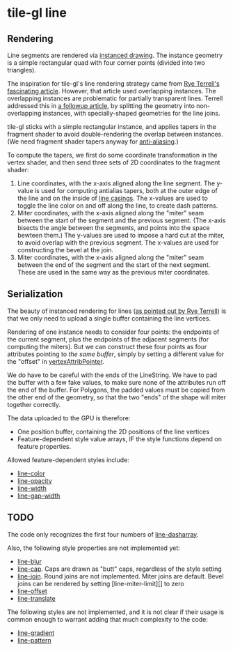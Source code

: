 # tile-gl line

## Rendering
Line segments are rendered via [instanced drawing][]. The instance geometry is
a simple rectangular quad with four corner points (divided into two triangles).

The inspiration for tile-gl's line rendering strategy came from
[Rye Terrell's fascinating article][Terrell 1]. However, that article used
overlapping instances. The overlapping instances are problematic for partially
transparent lines. Terrell addressed this in [a followup article][Terrell 2],
by splitting the geometry into non-overlapping instances, with specially-shaped
geometries for the line joins.

tile-gl sticks with a simple rectangular instance, and applies tapers in the
fragment shader to avoid double-rendering the overlap between instances.
(We need fragment shader tapers anyway for [anti-aliasing][].)

To compute the tapers, we first do some coordinate transformation in the vertex
shader, and then send three sets of 2D coordinates to the fragment shader:
1. Line coordinates, with the x-axis aligned along the line segment. The y-value
   is used for computing antialias tapers, both at the outer edge of the line
   and on the inside of [line casings][]. The x-values are used to toggle
   the line color on and off along the line, to create dash patterns.
2. Miter coordinates, with the x-axis aligned along the "miter" seam between
   the start of the segment and the previous segment. (The x-axis bisects the
   angle between the segments, and points into the space bewteen them.)
   The y-values are used to impose a hard cut at the miter, to avoid overlap
   with the previous segment. The x-values are used for constructing the bevel
   at the join.
3. Miter coordinates, with the x-axis aligned along the "miter" seam between
   the end of the segment and the start of the next segment. These are used
   in the same way as the previous miter coordinates.

[instanced drawing]: https://webgl2fundamentals.org/webgl/lessons/webgl-instanced-drawing.html
[Terrell 1]: https://wwwtyro.net/2019/11/18/instanced-lines.html
[Terrell 2]: https://wwwtyro.net/2021/10/01/instanced-lines-part-2.html
[anti-aliasing]: https://blog.mapbox.com/drawing-antialiased-lines-with-opengl-8766f34192dc
[line casings]: https://maplibre.org/maplibre-gl-js-docs/style-spec/layers/#paint-line-line-gap-width

## Serialization
The beauty of instanced rendering for lines
([as pointed out by Rye Terrell][Terrell 1])
is that we only need to upload a single buffer containing the line vertices.

Rendering of one instance needs to consider four points: the endpoints of the
current segment, plus the endpoints of the adjacent segments (for computing
the miters). But we can construct these four points as four attributes pointing
to *the same buffer*, simply by setting a different value for the "offset" in
[vertexAttribPointer][].

We do have to be careful with the ends of the LineString. We have to pad the
buffer with a few fake values, to make sure none of the attributes run off the
end of the buffer. For Polygons, the padded values must be copied from the other
end of the geometry, so that the two "ends" of the shape will miter together
correctly.

The data uploaded to the GPU is therefore:
- One position buffer, containing the 2D positions of the line vertices
- Feature-dependent style value arrays, IF the style functions depend on feature
  properties.

Allowed feature-dependent styles include:
- [line-color](https://maplibre.org/maplibre-gl-js-docs/style-spec/layers/#paint-line-line-color)
- [line-opacity](https://maplibre.org/maplibre-gl-js-docs/style-spec/layers/#paint-line-line-opacity)
- [line-width](https://maplibre.org/maplibre-gl-js-docs/style-spec/layers/#paint-line-line-width)
- [line-gap-width](https://maplibre.org/maplibre-gl-js-docs/style-spec/layers/#paint-line-line-gap-width)

[vertexAttribPointer]: https://developer.mozilla.org/en-US/docs/Web/API/WebGLRenderingContext/vertexAttribPointer

## TODO
The code only recognizes the first four numbers of [line-dasharray][].

Also, the following style properties are not implemented yet:
- [line-blur](https://maplibre.org/maplibre-gl-js-docs/style-spec/layers/#paint-line-line-blur)
- [line-cap](https://maplibre.org/maplibre-gl-js-docs/style-spec/layers/#layout-line-line-cap).
  Caps are drawn as "butt" caps, regardless of the style setting
- [line-join](https://maplibre.org/maplibre-gl-js-docs/style-spec/layers/#layout-line-line-join).
  Round joins are not implemented. Miter joins are default. Bevel joins can
  be rendered by setting [line-miter-limit][] to zero
- [line-offset](https://maplibre.org/maplibre-gl-js-docs/style-spec/layers/#paint-line-line-offset)
- [line-translate](https://maplibre.org/maplibre-gl-js-docs/style-spec/layers/#paint-line-line-translate)

The following styles are not implemented, and it is not clear if their usage
is common enough to warrant adding that much complexity to the code:
- [line-gradient](https://maplibre.org/maplibre-gl-js-docs/style-spec/layers/#paint-line-line-gradient)
- [line-pattern](https://maplibre.org/maplibre-gl-js-docs/style-spec/layers/#paint-line-line-pattern)

[line-dasharray]: https://maplibre.org/maplibre-gl-js-docs/style-spec/layers/#paint-line-line-dasharray
